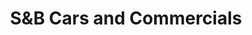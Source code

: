 ---
title: "S&B Cars and Commercials"
url: /brighouse/sundb-cars-and-commercials/
shop: Autohaus
---